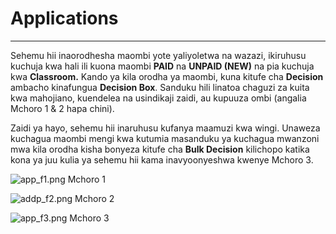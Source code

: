 # Applications

---

Sehemu hii inaorodhesha maombi yote yaliyoletwa na wazazi, ikiruhusu kuchuja kwa hali ili kuona maombi **PAID** na **UNPAID (NEW)** na pia kuchuja kwa **Classroom.**
Kando ya kila orodha ya maombi, kuna kitufe cha **Decision** ambacho kinafungua **Decision Box**. Sanduku hili linatoa chaguzi za kuita kwa mahojiano, kuendelea na usindikaji zaidi, au kupuuza ombi (angalia Mchoro 1 & 2 hapa chini).

Zaidi ya hayo, sehemu hii inaruhusu kufanya maamuzi kwa wingi. Unaweza kuchagua maombi mengi kwa kutumia masanduku ya kuchagua mwanzoni mwa kila orodha kisha bonyeza kitufe cha **Bulk Decision** kilichopo katika kona ya juu kulia ya sehemu hii kama inavyoonyeshwa kwenye Mchoro 3.

![app_f1.png](app_f1.png)
Mchoro 1

![addp_f2.png](addp_f2.png)
Mchoro 2

![app_f3.png](app_f3.png)
Mchoro 3